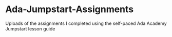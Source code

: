 # Ada-Jumpstart-Assignments
Uploads of the assignments I completed using the self-paced Ada Academy Jumpstart lesson guide
